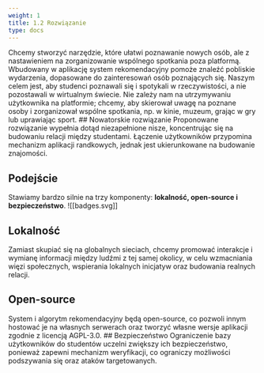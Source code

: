 ```yaml
---
weight: 1
title: 1.2 Rozwiązanie
type: docs
---
```

Chcemy stworzyć narzędzie, które ułatwi poznawanie nowych osób, ale z nastawieniem na zorganizowanie wspólnego spotkania poza platformą. Wbudowany w aplikację system rekomendacyjny pomoże znaleźć pobliskie wydarzenia, dopasowane do zainteresowań osób poznających się. Naszym celem jest, aby studenci poznawali się i spotykali w rzeczywistości, a nie pozostawali w wirtualnym świecie. Nie zależy nam na utrzymywaniu użytkownika na platformie; chcemy, aby skierował uwagę na poznane osoby i zorganizował wspólne spotkania, np. w kinie, muzeum, grając w gry lub uprawiając sport. ## Nowatorskie rozwiązanie Proponowane rozwiązanie wypełnia dotąd niezapełnione nisze, koncentrując się na budowaniu relacji między studentami. Łączenie użytkowników przypomina mechanizm aplikacji randkowych, jednak jest ukierunkowane na budowanie znajomości.
## Podejście 
Stawiamy bardzo silnie na trzy komponenty: **lokalność, open-source i bezpieczeństwo**. ![[badges.svg]]
## Lokalność
Zamiast skupiać się na globalnych sieciach, chcemy promować interakcje i wymianę informacji między ludźmi z tej samej okolicy, w celu wzmacniania więzi społecznych, wspierania lokalnych inicjatyw oraz budowania realnych relacji. 
## Open-source 
System i algorytm rekomendacyjny będą open-source, co pozwoli innym hostować je na własnych serwerach oraz tworzyć własne wersje aplikacji zgodnie z licencją AGPL-3.0. ## Bezpieczeństwo Ograniczenie bazy użytkowników do studentów uczelni zwiększy ich bezpieczeństwo, ponieważ zapewni mechanizm weryfikacji, co ograniczy możliwości podszywania się oraz ataków targetowanych.